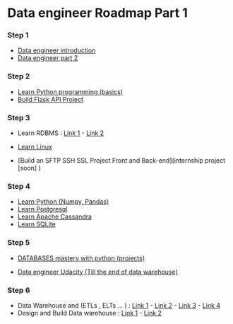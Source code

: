 # Data engineer Roadmap Part 1

<!-- Step 1 -->
### Step 1 

* [Data engineer introduction](https://medium.com/@rchang/a-beginners-guide-to-data-engineering-part-i-4227c5c457d7)
* [Data engineer part 2](https://medium.com/@rchang/a-beginners-guide-to-data-engineering-part-ii-47c4e7cbda71)


### Step 2 

* [Learn Python programming (basics)](https://www.udemy.com/course/the-complete-python-course/)
* [Build Flask API Project](https://www.youtube.com/watch?v=Z1RJmh_OqeA)

### Step 3

* Learn RDBMS : [Link 1](https://www.tutorialspoint.com/sql/sql-rdbms-concepts.htm)
            - [Link 2](https://www.udemy.com/course/the-ultimate-mysql-bootcamp-go-from-sql-beginner-to-expert/)
* [Learn Linux](https://www.udemy.com/course/linux-tutorials/?ranMID=39197&ranEAID=GjbDpcHcs4w&ranSiteID=GjbDpcHcs4w-grM2QfFWOqVeKgCDDX12Fw&LSNPUBID=GjbDpcHcs4w&utm_source=aff-campaign&utm_medium=udemyads)

* [Build an SFTP SSH SSL Project Front and Back-end](internship project [soon] )

### Step 4

* [Learn Python (Numpy, Pandas)](https://www.hackerearth.com/practice/machine-learning/data-manipulation-visualisation-r-python/tutorial-data-manipulation-numpy-pandas-python/tutorial/)
* [Learn Postgresql](https://www.tutorialspoint.com/postgresql/index.htm)
* [Learn Apache Cassandra](https://www.tutorialspoint.com/cassandra/index.htm)
* [Learn SQLite](https://www.tutorialspoint.com/sqlite/index.htm)

### Step 5 
* [DATABASES mastery with python (projects)](https://www.freecoursesonline.me/lynda-advanced-python-working-with-databases/)

* [Data engineer Udacity (Till the end of data warehouse)](https://www.udacity.com/course/data-engineer-nanodegree--nd027)

### Step 6 

* Data Warehouse and (ETLs , ELTs ... ) : [Link 1](https://www.guru99.com/etl-extract-load-process.html)
                                          - [Link 2](https://www.guru99.com/etl-vs-elt.html)
                                          - [Link 3](https://www.youtube.com/watch?v=CHYPF7jxlik)
                                          - [Link 4](https://www.youtube.com/watch?v=J326LIUrZM8)
* Design and Build Data warehouse : [Link 1](https://www.youtube.com/watch?v=patBYUGwsHE)
                                    - [Link 2](https://www.coursera.org/learn/data-warehouse-bi-building)
